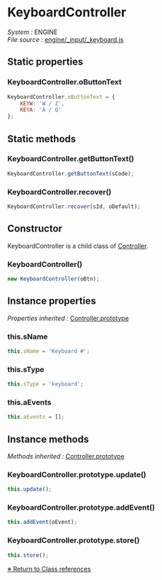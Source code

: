 # KeyboardController


_System :_ ENGINE  
_File source :_ [engine/_input/_keyboard.js](https://github.com/de-sign/DBZ-Versus/blob/master/src/assets/js/engine/_input/_keyboard.js)

## Static properties
### KeyboardController.oButtonText

```javascript
KeyboardController.oButtonText = {
    KEYW: 'W / Z',
    KEYA: 'A / Q'
};
```


## Static methods
### KeyboardController.getButtonText()

```javascript
KeyboardController.getButtonText(sCode);
```

### KeyboardController.recover()

```javascript
KeyboardController.recover(sId, oDefault);
```


## Constructor

KeyboardController is a child class of [Controller](Controller.md).
### KeyboardController()

```javascript
new KeyboardController(oBtn);
```


## Instance properties
_Properties inherited :_ [Controller.prototype](Controller.md#instance-properties)

### this.sName

```javascript
this.sName = 'Keyboard #';
```

### this.sType

```javascript
this.sType = 'keyboard';
```

### this.aEvents

```javascript
this.aEvents = [];
```


## Instance methods
_Methods inherited :_ [Controller.prototype](Controller.md#instance-methods) 

### KeyboardController.prototype.update()

```javascript
this.update();
```

### KeyboardController.prototype.addEvent()

```javascript
this.addEvent(oEvent);
```

### KeyboardController.prototype.store()

```javascript
this.store();
```


<link rel="stylesheet" href="../_doc.css" />

[&#8251; Return to Class references](References.md)